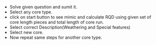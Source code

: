 - Solve given question and sumit it.
- Select any core type.
- click on start button to see mimic and calculate RQD using given set of core length pieces and total length of core run.
- Select correct Description(Weathering and Special features)
- Select new core.
- Now repeat same steps for another core type.
